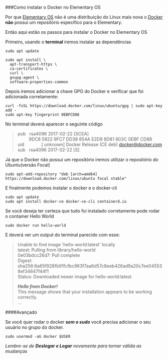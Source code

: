 ###Como instalar o Docker no Elementary OS

Por que [Elementary OS](https://elementary.io/) não é uma distribuição do Linux mais nova o [Docker](http://www.docker.com/) **não** possui um repositório específico para o Elementary.

Então aqui estão os passos para instalar o Docker no Elementary OS

Primeiro, usando o **terminal** iremos instalar as dependências

```
sudo apt update

sudo apt install \
  apt-transport-https \
  ca-certificates \
  curl \
  gnupg-agent \
  software-properties-common

```

Depois iremos adicionar a chave GPG do Docker e verificar que foi adicionada corretamente:
 
```
curl -fsSL https://download.docker.com/linux/ubuntu/gpg | sudo apt-key add -
sudo apt-key fingerprint 0EBFCD88
```

No terminal deverá aparecer o seguinte código

>pub&nbsp;&nbsp;&nbsp;rsa4096 2017-02-22 [SCEA] <br/>
>&nbsp;&nbsp;&nbsp;&nbsp;&nbsp;&nbsp;&nbsp;&nbsp;&nbsp;9DC8 5822 9FC7 DD38 854A  E2D8 8D81 803C 0EBF CD88 <br/>
>uid&nbsp;&nbsp;&nbsp;&nbsp;&nbsp;&nbsp;&nbsp;&nbsp;&nbsp;&nbsp;&nbsp;&nbsp;&nbsp;&nbsp;[ unknown] Docker Release (CE deb) <docker@docker.com> <br />
>sub&nbsp;&nbsp;&nbsp;rsa4096 2017-02-22 [S]


Já que o Docker não possui um repositório iremos utilizar o repositório do Ubuntu(versão Focal)

```
sudo apt-add-repository "deb [arch=amd64] https://download.docker.com/linux/ubuntu focal stable"
```

E finalmente podemos instalar o docker e o docker-cli

```
sudo apt update
sudo apt install docker-ce docker-ce-cli containerd.io
``` 

Se você deseja ter certeza que tudo foi instalado corretamente pode rodar o container Hello World

```
sudo docker run hello-world
```

E deverá ver um output do terminal parecido com esse:

>Unable to find image 'hello-world:latest' locally <br/>
>latest: Pulling from library/hello-world <br />
>0e03bdcc26d7: Pull complete <br />
>Digest: sha256:6a65f928fb91fcfbc963f7aa6d57c8eeb426ad9a20c7ee045538ef34847f44f1 <br />
>Status: Downloaded newer image for hello-world:latest <br />
>
>***Hello from Docker!*** <br />
>This message shows that your installation appears to be working correctly. <br />
>...

####Avançado

Se você quer rodar o docker ***sem  o sudo*** você precisa adicionar o seu usuário no grupo do docker. 


``sudo usermod -aG docker $USER ``

*Lembre-se de ***Deslogar e Logar*** novamente para tornar válida as mudanças*